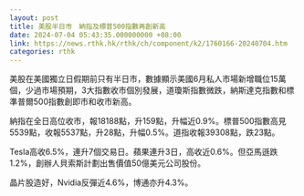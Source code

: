 ```yaml
---
layout: post
title: 美股半日市　納指及標普500指數再創新高
date: 2024-07-04 05:43:35.000000000 +08:00
link: https://news.rthk.hk/rthk/ch/component/k2/1760166-20240704.htm
categories: rthk
---
```


美股在美國獨立日假期前只有半日市，數據顯示美國6月私人市場新增職位15萬個，少過市場預期，3大指數收市個別發展，道瓊斯指數微跌，納斯達克指數和標準普爾500指數創即市和收市新高。

納指在全日高位收市，報18188點，升159點，升幅近0.9%。標普500指數高見5539點，收報5537點，升28點，升幅0.5%。道指收報39308點，跌23點。

Tesla高收6.5%，連升7個交易日。蘋果連升3日，高收近0.6%。但亞馬遜跌1.2%，創辦人貝索斯計劃出售價值50億美元公司股份。

晶片股造好，Nvidia反彈近4.6%，博通亦升4.3%。
